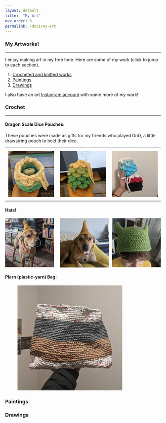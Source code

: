 ```yaml
---
layout: default
title:  "My Art"
nav_order: 3
permalink: /docs/my-art
---
```

### My Artworks!
---------------------------------------------------------------
I enjoy making art in my free time. Here are some of my work (click to jump to each section).  
1. [Crocheted and knitted works](#crochet) 
2. [Paintings](#paintings)
3. [Drawings](#drawings)   

I also have an art <a href="https://www.instagram.com/vovonart/" target="_blank">Instagram account</a> with some more of my work!

### Crochet   <a class="anchor" id="crochet"></a>
----------------------------------------------------------------------------------
#### Dragon Scale Dice Pouches: 
These pouches were made as gifts for my friends who played DnD, a little drawstring pouch to hold their dice. 
<div id="image-table">
    <table>
	    <tr>
    	    <td style="padding:10px">
        	    <img src="/assets/img/my-art/crochet/dragon_pouch.jpg" width="220"/>
      	    </td>
            <td style="padding:10px">
            	<img src="/assets/img/my-art/crochet/dragon_pouch3.jpg" width="220"/>
            </td>
            <td style="padding:10px">
            	<img src="/assets/img/my-art/crochet/dragon_pouch2.jpg" width="220"/>
            </td>
        </tr>
    </table>
</div>

#### Hats!
<div style="display:flex">
     <div style="flex:1;padding-right:10px;">
          <img src="/assets/img/my-art/crochet/iggy_hat.jpg" width="200"/>
     </div>
     <div style="flex:1;padding-left:10px;">
          <img src="/assets/img/my-art/crochet/iggy_hat2.jpg" width="300"/>
     </div>
     <div style="flex:1;padding-left:10px;">
          <img src="/assets/img/my-art/crochet/knitted_hat.jpg" width="400"/>
     </div>
</div>

#### Plarn (plastic-yarn) Bag: 
<figure>
<img src="/assets/img/my-art/crochet/plarn_bag.jpg" alt="Trulli" style="width:80%">
</figure>




### Paintings   <a class="anchor" id="paintings"></a>



### Drawings   <a class="anchor" id="drawings"></a>
